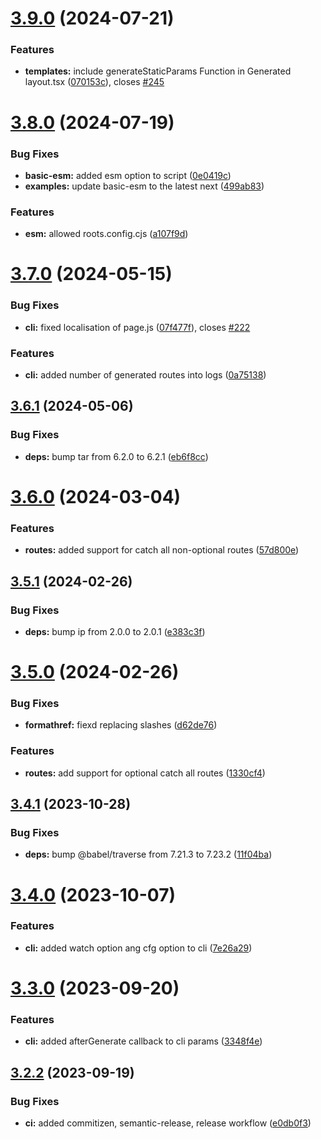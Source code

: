 # [3.9.0](https://github.com/svobik7/next-roots/compare/v3.8.0...v3.9.0) (2024-07-21)


### Features

* **templates:** include generateStaticParams Function in Generated layout.tsx ([070153c](https://github.com/svobik7/next-roots/commit/070153caa352d54dcf37b1983e356c1c8e8c6738)), closes [#245](https://github.com/svobik7/next-roots/issues/245)

# [3.8.0](https://github.com/svobik7/next-roots/compare/v3.7.0...v3.8.0) (2024-07-19)


### Bug Fixes

* **basic-esm:** added esm option to script ([0e0419c](https://github.com/svobik7/next-roots/commit/0e0419c10f73c6f296946b4545ddef0a460347f3))
* **examples:** update basic-esm to the latest next ([499ab83](https://github.com/svobik7/next-roots/commit/499ab83fbae7d148023485fb05a46691b42ac742))


### Features

* **esm:** allowed roots.config.cjs ([a107f9d](https://github.com/svobik7/next-roots/commit/a107f9d5ad32f69933dafc4155320a6fbe527a4f))

# [3.7.0](https://github.com/svobik7/next-roots/compare/v3.6.1...v3.7.0) (2024-05-15)


### Bug Fixes

* **cli:** fixed localisation of page.js ([07f477f](https://github.com/svobik7/next-roots/commit/07f477fb88e12bfad38b48151f3d8ece570a8828)), closes [#222](https://github.com/svobik7/next-roots/issues/222)


### Features

* **cli:** added number of generated routes into logs ([0a75138](https://github.com/svobik7/next-roots/commit/0a75138688434504b13b8a293a343df38ddd88be))

## [3.6.1](https://github.com/svobik7/next-roots/compare/v3.6.0...v3.6.1) (2024-05-06)


### Bug Fixes

* **deps:** bump tar from 6.2.0 to 6.2.1 ([eb6f8cc](https://github.com/svobik7/next-roots/commit/eb6f8cc0815e7944337e47f77e755062145c522c))

# [3.6.0](https://github.com/svobik7/next-roots/compare/v3.5.1...v3.6.0) (2024-03-04)


### Features

* **routes:** added support for catch all non-optional routes ([57d800e](https://github.com/svobik7/next-roots/commit/57d800ecca77d37fd61c98a0d2a7df340bbf8bb3))

## [3.5.1](https://github.com/svobik7/next-roots/compare/v3.5.0...v3.5.1) (2024-02-26)


### Bug Fixes

* **deps:** bump ip from 2.0.0 to 2.0.1 ([e383c3f](https://github.com/svobik7/next-roots/commit/e383c3f9840cccc71ffca477e590dca13f074852))

# [3.5.0](https://github.com/svobik7/next-roots/compare/v3.4.1...v3.5.0) (2024-02-26)


### Bug Fixes

* **formathref:** fiexd replacing slashes ([d62de76](https://github.com/svobik7/next-roots/commit/d62de76b4eedf18860baeb2503671fa4ae5a9572))


### Features

* **routes:** add support for optional catch all routes ([1330cf4](https://github.com/svobik7/next-roots/commit/1330cf4f7bcf6deb18d8454c620837d7fc625612))

## [3.4.1](https://github.com/svobik7/next-roots/compare/v3.4.0...v3.4.1) (2023-10-28)

### Bug Fixes

- **deps:** bump @babel/traverse from 7.21.3 to 7.23.2 ([11f04ba](https://github.com/svobik7/next-roots/commit/11f04baa74295764b81d41f2f9befb38527b9a4d))

# [3.4.0](https://github.com/svobik7/next-roots/compare/v3.3.0...v3.4.0) (2023-10-07)

### Features

- **cli:** added watch option ang cfg option to cli ([7e26a29](https://github.com/svobik7/next-roots/commit/7e26a2963f3f48690e44e28e634d2c36e85a8e98))

# [3.3.0](https://github.com/svobik7/next-roots/compare/v3.2.2...v3.3.0) (2023-09-20)

### Features

- **cli:** added afterGenerate callback to cli params ([3348f4e](https://github.com/svobik7/next-roots/commit/3348f4e2ef8866417ed396b809d9ae86d6cec58b))

## [3.2.2](https://github.com/svobik7/next-roots/compare/v3.2.1...v3.2.2) (2023-09-19)

### Bug Fixes

- **ci:** added commitizen, semantic-release, release workflow ([e0db0f3](https://github.com/svobik7/next-roots/commit/e0db0f3d199c5e726e8e11c1a597fafa5e85daca))

